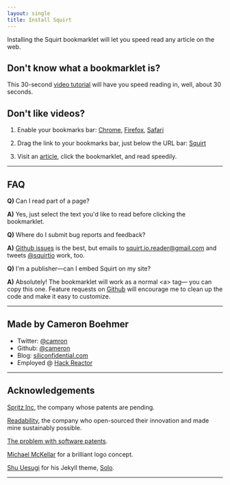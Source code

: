 ```yaml
---
layout: single
title: Install Squirt
---
```


Installing the <a class="bookmarklet">Squirt</a> bookmarklet will let you speed read any article on the web.

## Don't know what a bookmarklet is?
This 30-second [video tutorial](https://www.youtube.com/watch?v=XZj25ujuOGk&feature=youtu.be) will have you speed reading in, well, about 30 seconds.

## Don't like videos?

1. Enable your bookmarks bar: [Chrome](/images/chrome-bm-bar.png),
[Firefox](/images/ff-bm-bar.png), [Safari](/images/safari-bm-bar.png)
1. Drag the link to your bookmarks bar, just below the URL bar: <a class="big-link bookmarklet" href="">Squirt</a>

3. Visit an [article](http://zenhabits.net/), click the bookmarklet, and read speedily.



---

## FAQ

<div class="faq" markdown="1">

**Q)** Can I read part of a page?

**A)** Yes, just select the text you'd like to read before clicking the bookmarklet.

</div>
<div class="faq" markdown="1">

**Q)** Where do I submit bug reports and feedback?

**A)** [Github issues][gh-issues] is the best,
but emails to [squirt.io.reader@gmail.com](mailto:squirt.io.reader@gmail.com)
and tweets [@squirtio](http://www.twitter.com/squirtio) work, too.

</div>
<div class="faq" markdown="1">

**Q)** I'm a publisher&mdash;can I embed Squirt on my site?

**A)** Absolutely! The bookmarklet will work as a normal &#60;a&#62; tag&mdash;
you can copy <a class="bookmarklet">this one</a>. Feature requests on [Github][gh-issues]
will encourage me to clean up the code and make it easy to customize.

</div>

---

## Made by Cameron Boehmer

- Twitter: [@camron](http://twitter.com/camron)
- Github: [@cameron](http://github.com/cameron)
- Blog: [siliconfidential.com](http://www.siliconfidential.com)
- Employed @ [Hack Reactor](http://www.hackreactor.com)

---

## Acknowledgements

[Spritz Inc](http://www.spritzinc.com/), the company whose patents are pending.

[Readability](https://www.readability.com/), the company who open-sourced their innovation and made mine sustainably possible.

[The problem with software patents](http://bit.ly/1fcEHQ3).

[Michael McKellar](https://www.behance.net/michaelmckellar) for a brilliant logo concept.

[Shu Uesugi](http://chibicode.com/) for his Jekyll theme, [Solo](http://chibicode.github.io/solo).

---

[gh-issues]: https://github.com/cameron/squirt/issues
